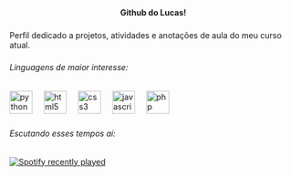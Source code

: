 <br clear="both">

<h4 align="center">Github do Lucas!</h4>

###

<p align="left">Perfil dedicado a projetos, atividades e anotações de aula do meu curso atual.</p>

###

<h6 align="left">Linguagens de maior interesse:</h6>

###

<div align="left">
  <img src="https://cdn.jsdelivr.net/gh/devicons/devicon/icons/python/python-original.svg" height="40" alt="python logo"  />
  <img width="12" />
  <img src="https://cdn.jsdelivr.net/gh/devicons/devicon/icons/html5/html5-original.svg" height="40" alt="html5 logo"  />
  <img width="12" />
  <img src="https://cdn.jsdelivr.net/gh/devicons/devicon/icons/css3/css3-original.svg" height="40" alt="css3 logo"  />
  <img width="12" />
  <img src="https://cdn.jsdelivr.net/gh/devicons/devicon/icons/javascript/javascript-original.svg" height="40" alt="javascript logo"  />
  <img width="12" />
  <img src="https://cdn.jsdelivr.net/gh/devicons/devicon/icons/php/php-original.svg" height="40" alt="php logo"  />
</div>

###

<h6 align="left">Escutando esses tempos aí:</h6>

###

<div align="left">
  <a href="https://open.spotify.com/user/22j6odpq6up2gu5flsqfmtmdy">
    <img src="https://spotify-recently-played-readme.vercel.app/api?user=22j6odpq6up2gu5flsqfmtmdy&count=3&unique=false" alt="Spotify recently played"  />
  </a>
</div>

###
